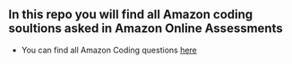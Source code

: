 ## In this repo you will find all Amazon coding soultions asked in Amazon Online Assessments
* You can find all Amazon Coding questions [here](https://aonecode.com/amazon-online-assessment-questions)
